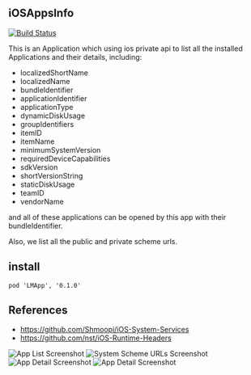iOSAppsInfo
---------
[![Build Status](https://travis-ci.org/wujianguo/iOSAppsInfo.svg)](https://travis-ci.org/wujianguo/iOSAppsInfo)

This is an Application which using ios private api to list all the installed Applications and their details, including:
* localizedShortName
* localizedName
* bundleIdentifier
* applicationIdentifier
* applicationType
* dynamicDiskUsage
* groupIdentifiers
* itemID
* itemName
* minimumSystemVersion
* requiredDeviceCapabilities
* sdkVersion
* shortVersionString
* staticDiskUsage
* teamID
* vendorName

and all of these applications can be opened by this app with their bundleIdentifier.

Also, we list all the public and private scheme urls.

install
---------
```Podfile
pod 'LMApp', '0.1.0'
```

References
---------
* <https://github.com/Shmoopi/iOS-System-Services>
* <https://github.com/nst/iOS-Runtime-Headers>

![App List Screenshot](SampleImages/1.PNG "App List")
![System Scheme URLs Screenshot](SampleImages/2.PNG "System Scheme URLs")
![App Detail Screenshot](SampleImages/3.PNG "App Detail")
![App Detail Screenshot](SampleImages/4.PNG "App Detail")
